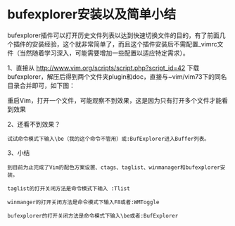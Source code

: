 bufexplorer安装以及简单小结
============================

bufexplorer插件可以打开历史文件列表以达到快速切换文件的目的，有了前面几个插件的安装经验，这个就非常简单了，而且这个插件安装后不需配置_vimrc文件（当然随着学习深入，可能需要增加一些配置以适应特定需求）。

1、直接从 http://www.vim.org/scripts/script.php?script_id=42 下载bufexplorer，解压后得到两个文件夹plugin和doc，直接与~vim/vim73下的同名目录合并即可，如下图：

     

   重启Vim，打开一个文件，可能观察不到效果，这是因为只有打开多个文件才能看到效果

 

2、还看不到效果？

    试试命令模式下输入\be（我的这个命令不管用）或:BufExplorer进入Buffer列表。

 

3、小结

    到目前为止完成了Vim的配色方案设置、ctags、taglist、winmanager和bufexplorer安装。

    taglist的打开关闭方法是命令模式下输入 :Tlist

    winmanger的打开关闭方法是命令模式下输入F8或者:WMToggle

    bufexplorer的打开关闭方法是命令模式下输入\be或者:BufExplorer

   
